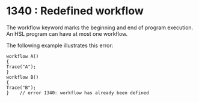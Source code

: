 # 1340 : Redefined workflow

The workflow keyword marks the beginning and end of program execution. An HSL program can have at most one workflow.

&#x20;

The following example illustrates this error:

```
workflow A()
{
Trace("A");
}
workflow B()
{
Trace("B");
}    // error 1340: workflow has already been defined 
```

